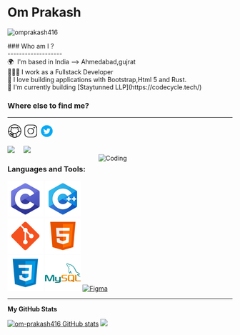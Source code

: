 

# Om Prakash

<p align="left"> <img src="https://komarev.com/ghpvc/?username=omprakash416&label=Profile%20views&color=0e75b6&style=flat" alt="omprakash416" /> </p>
### Who am I ? </br>
------------------- </br>
<!-- 👋🏼 &nbsp; &nbsp; Hey there! I'm OM PRAKASH  -->
🌍  I'm based in India --> Ahmedabad,gujrat </br>
👩🏻‍💻  I work as a Fullstack Developer </br>
🌱 I love building applications with Bootstrap,Html 5 and Rust. </br>
📌 I'm currently building [Staytunned LLP](https://codecycle.tech/) </br>

### Where else to find me?
---------------------------
<div>
 <p align="left"> <a href="https://github.com/om-prakash416" target="_blank" rel="noreferrer"><img src="logo/icons8-github.gif" width="32" height="32" /></a> 
 <a href="[http://www.instagram.com/](https://www.instagram.com/op_416_/)" target="_blank" rel="noreferrer"><img src="logo/icons8-instagram.gif" width="32" height="32" /></a>
 <a href="https://twitter.com/op_416_" target="_blank" rel="noreferrer"><img src="logo/icons8-twitter.gif" width="32" height="32" /></a></p>
  <a href="mailto:omprakash31181@gmail.com?"><img src="https://img.shields.io/badge/Gmail-ffcdd2?logo=gmail&style=for-the-badge"/></a> &nbsp; &nbsp; 
  <a href="[https://linkedin.com/in/omprakash](https://www.linkedin.com/in/omprakash416/)"><img src="https://img.shields.io/badge/LinkedIn-01579b?logo=linkedin&style=for-the-badge"/></a> &nbsp; &nbsp; 
 </div>

<img align="right" alt="Coding" width="300" height="200" src="logo/sample.gif">

<h3 align="left">Languages and Tools:</h3>

<p align="left">
<a href="https://docs.microsoft.com/en-us/cpp/?view=msvc-170" target="_blank" rel="noreferrer"><img src="logo/c.svg"alt="C" /></a>
<a href="https://docs.microsoft.com/en-us/cpp/?view=msvc-170" target="_blank" rel="noreferrer"><img src="logo/c++.svg"alt="C++" /></a>
<a href="https://git-scm.com/" target="_blank" rel="noreferrer"><img src="logo/git.svg"alt="Git" /></a>
<a href="https://developer.mozilla.org/en-US/docs/Glossary/HTML5" target="_blank" rel="noreferrer"><img src="logo/html.svg" alt="HTML5" /></a>
<a href="https://www.w3.org/TR/CSS/#css" target="_blank" rel="noreferrer"><img src="logo/css.svg"alt="CSS3" /></a>
<a href="https://www.mysql.com/" target="_blank" rel="noreferrer"><img src="logo/mysql.svg"alt="MySQL" /></a>
<a href="https://www.figma.com/" target="_blank" rel="noreferrer"><img src="logo/icons8-figma.gif" width="36" height="36" alt="Figma" /></a>
</p>
<hr>
<b>My GitHub Stats</b>

<p align="left">
  <a href="https://github.com/om-prakash416"><img src="https://github-readme-stats.vercel.app/api?username=om-prakash416&show_icons=true&hide=&count_private=true&title_color=22c55e&text_color=ffffff&icon_color=0891b2&bg_color=1c1917&hide_border=true&show_icons=true" alt="om-prakash416 GitHub stats" /></a>
  <a href="http://www.github.com/UmangJogani"><img src="https://github-readme-streak-stats.herokuapp.com/?user=om-prakash416&stroke=ffffff&background=1c1917&ring=22c55e&fire=22c55e&currStreakNum=ffffff&currStreakLabel=22c55e&sideNums=ffffff&sideLabels=ffffff&dates=ffffff&hide_border=true" /></a>
</p>
